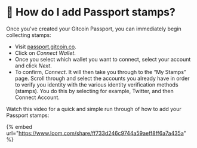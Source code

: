 # 🛂 How do I add Passport stamps?

Once you've created your Gitcoin Passport, you can immediately begin collecting stamps:

* Visit [passport.gitcoin.co](https://passport.gitcoin.co/).
* Click on _Connect Wallet_.
* Once you select which wallet you want to connect, select your account and click _Next_.
* To confirm, _Connect_. It will then take you through to the “My Stamps” page. Scroll through and select the accounts you already have in order to verify you identity with the various identity verification methods (stamps). You do this by selecting for example, Twitter, and then Connect Account.

Watch this video for a quick and simple run through of how to add your Passport stamps:&#x20;

{% embed url="https://www.loom.com/share/ff733d246c9744a59aeff8ff6a7a435a" %}

